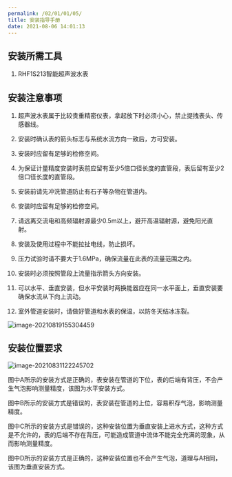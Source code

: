 ```yaml
---
permalink: /02/01/01/05/
title: 安装指导手册
date: 2021-08-06 14:01:13
---
```


## 安装所需工具

1. RHF1S213智能超声波水表

## 安装注意事项

1. 超声波水表属于比较贵重精密仪表，拿起放下时必须小心，禁止提拽表头、传感器线。

2. 安装时确认表的箭头标志与系统水流方向一致后，方可安装。

3. 安装时应留有足够的检修空间。

4. 为保证计量精度安装时表前应留有至少5倍口径长度的直管段，表后留有至少2倍口径长度的直管段。
5. 安装前请先冲洗管道防止有石子等杂物在管道内。
6. 安装时应留有足够的检修空间。
7. 请远离交流电和高频辐射源最少0.5m以上，避开高温辐射源，避免阳光直射。
8. 安装及使用过程中不能拉扯电线，防止损坏。
9. 压力试验时请不要大于1.6MPa，确保流量在此表的流量范围之内。
10. 安装时必须按照管段上流量指示箭头方向安装。
11. 可以水平、垂直安装，但水平安装时两换能器应在同一水平面上，垂直安装要确保水流从下向上流动。
12. 室外管道安装时，请做好管道和水表的保温，以防冬天结冰冻裂。

![image-20210819155304459](https://wiki.risinghf.com/upload/img/5e8a8d35cf2e02dc75a40d9017704155.png)

## 安装位置要求

![image-20210831122245702](https://wiki.risinghf.com/upload/img/41b83ee164515f158abfa11e073d5d26.png)

图中A所示的安装方式是正确的，表安装在管道的下位，表的后端有背压，不会产生气泡影响测量精度，该图为水平安装方式。

图中B所示的安装方式是错误的，表安装在管道的上位，容易积存气泡，影响测量精度。

图中C所示的安装方式是错误的，这种安装位置为垂直安装上进水方式，这种方式是不允许的，表的后端不存在背压，可能造成管道中流体不能完全充满的现象，从而影响测量精度。

图中D所示的安装方式是正确的，这种安装位置也不会产生气泡，道理与A相同，该图为垂直安装方式。







